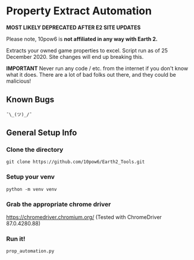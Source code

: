 # Property Extract Automation

**MOST LIKELY DEPRECATED AFTER E2 SITE UPDATES**


Please note, 10pow6 is **not affiliated in any way with Earth 2.**

Extracts your owned game properties to excel. Script run as of 25 December 2020.  Site changes will end up breaking this.

**IMPORTANT** Never run any code / etc. from the internet if you don't know what it does. There are a lot of bad folks out there, and they could be malicious!


## Known Bugs
```
¯\_(ツ)_/¯
```


## General Setup Info

### Clone the directory
```
git clone https://github.com/10pow6/Earth2_Tools.git
```

### Setup your venv
```
python -m venv venv
```

### Grab the appropriate chrome driver
https://chromedriver.chromium.org/
(Tested with ChromeDriver 87.0.4280.88)

### Run it!
```
prop_automation.py
```